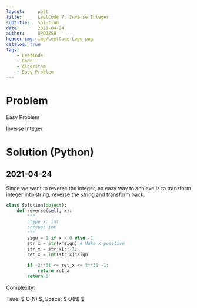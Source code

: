```yaml
---
layout:     post
title:      LeetCode 7. Inverse Integer
subtitle:   Solution
date:       2021-04-24
author:     UPOJZSB
header-img: img/LeetCode-Logo.png
catalog: true
tags:
    - LeetCode
    - Code
    - Algorithm
    - Easy Problem
---
```


# Problem

Easy Problem

[Inverse Integer](https://leetcode.com/problems/reverse-integer/)

# Solution (Python)

## 2021-04-24

Since we want to reverse the integer, an easy way to achieve is to transform integer into string, reverse the string and transform back.

```python
class Solution(object):
    def reverse(self, x):
        """
        :type x: int
        :rtype: int
        """
        sign = 1 if x > 0 else -1
        str_x = str(x*sign) # Make x positive
        str_x = str_x[::-1]
        ret_x = int(str_x)*sign

        if -2**31 <= ret_x <= 2**31 -1:
            return ret_x
        return 0

```

Complexity:

Time: $ O(N) $, Space: $ O(N) $
